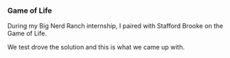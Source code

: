 ### Game of Life

During my Big Nerd Ranch internship, I paired with Stafford Brooke on the Game of Life.

We test drove the solution and this is what we came up with.
